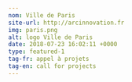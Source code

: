 ```yaml
---
nom: Ville de Paris
site-url: http://arcinnovation.fr
img: paris.png
alt: logo Ville de Paris
date: 2018-07-23 16:02:11 +0000
type: featured-1
tag-fr: appel à projets
tag-en: call for projects
---
```

